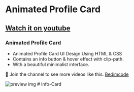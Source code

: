 # Animated Profile Card
## [Watch it on youtube](https://youtu.be/mjC2VeNEFIk)
### Animated Profile Card

- Animated Profile Card UI Design Using HTML & CSS
- Contains an info button & hover effect with clip-path.
- With a beautiful minimalist interface.

💙 Join the channel to see more videos like this. [Bedimcode](https://www.youtube.com/c/Bedimcode)

![preview img](/preview.png)
#   I n f o - C a r d  
 
